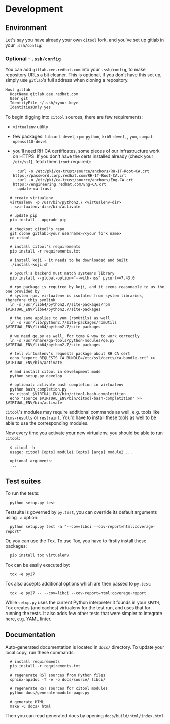 # Development


## Environment

Let's say you have already your own `citool` fork, and you've set up gitlab in your `.ssh/config`:

### Optional - `.ssh/config`

You can add `gitlab.cee.redhat.com` into your `.ssh/config`, to make repository URLs a bit cleaner. This is optional,
if you don't have this set up, simply use `gitlab`'s full address when cloning a repository.

```
Host gitlab
  HostName gitlab.cee.redhat.com
  User git
  IdentityFile ~/.ssh/<your key>
  IdentitiesOnly yes
```

To begin digging into `citool` sources, there are few requirements:

  - `virtualenv` utility
  - few packages: `libcurl-devel`, `rpm-python`, `krb5-devel`, <libxml devel dependency for lxml>, `yum`, 
  `compat-openssl10-devel`
  - you'll need RH CA certificates, some pieces of our infrastructure work on HTTPS. If you don't have the certs
    installed already (check your `/etc/ssl`), fetch them (`root` required):

    ```
      curl -o /etc/pki/ca-trust/source/anchors/RH-IT-Root-CA.crt https://password.corp.redhat.com/RH-IT-Root-CA.crt
      curl -o /etc/pki/ca-trust/source/anchors/Eng-CA.crt https://engineering.redhat.com/Eng-CA.crt
      update-ca-trust
    ```


```
  # create virtualenv
  virtualenv -p /usr/bin/python2.7 <virtualenv-dir>
  . <virtualenv-dir>/bin/activate

  # update pip
  pip install --upgrade pip

  # checkout citool's repo
  git clone gitlab:<your username>/<your fork name>
  cd citool

  # install citool's requirements
  pip install -r requirements.txt

  # install koji - it needs to be downloaded and built
  ./install-koji.sh

  # pycurl's backend must match system's library
  pip install --global-option="--with-nss" pycurl==7.43.0

  # rpm package is required by koji, and it seems reasonable to us the one provided by
  # system rpm. virtualenv is isolated from system libraries, therefore this symlink
  ln -s /usr/lib64/python2.7/site-packages/rpm $VIRTUAL_ENV/lib64/python2.7/site-packages

  # the same applies to yum (rpmUtils) as well
  ln -s /usr/lib/python2.7/site-packages/rpmUtils $VIRTUAL_ENV/lib64/python2.7/site-packages

  # we need qe.py as well, for tcms & wow to work correctly
  ln -s /usr/share/qa-tools/python-modules/qe.py $VIRTUAL_ENV/lib64/python2.7/site-packages

  # tell virtualenv's requests package about RH CA cert
  echo "export REQUESTS_CA_BUNDLE=/etc/ssl/certs/ca-bundle.crt" >> $VIRTUAL_ENV/bin/activate

  # and install citool in development mode
  python setup.py develop
  
  # optional: activate bash completion in virtualenv
  python bash_completion.py
  mv citool $VIRTUAL_ENV/bin/citool-bash-completition
  echo "source $VIRTUAL_ENV/bin/citool-bash-completition" >> $VIRTUAL_ENV/bin/activate
```

`citool`'s modules may require additional commands as well, e.g. tools like `tcms-results` or `restraint`. You'd have
to install these tools as well to be able to use the corresponding modules.

Now every time you activate your new virtualenv, you should be able to run `citool`:

```
  $ citool -h
  usage: citool [opts] module1 [opts] [args] module2 ...

  optional arguments:
  ...

```


## Test suites

To run the tests:

```
  python setup.py test
```

Testsuite is governed by `py.test`, you can override its default arguments using `-a` option:

```
  python setup.py test -a "--cov=libci --cov-report=html:coverage-report"
```

Or, you can use the Tox. To use Tox, you have to firstly install these packages:

```
  pip install tox virtualenv
```

Tox can be easily executed by:

```
  tox -e py27
```

Tox also accepts additional options which are then passed to `py.test`:

```
  tox -e py27 -- --cov=libci --cov-report=html:coverage-report
```


While `setup.py` uses the current Python interpreter it founds in your `$PATH`, Tox creates (and caches) virtualenv
for the test run, and uses that for running the tests. It also adds few other tests that were simpler to integrate
here, e.g. YAML linter.


## Documentation

Auto-generated documentation is located in `docs/` directory. To update your local copy, run these commands:

```
  # install requirements
  pip install -r requirements.txt

  # regenerate RST sources from Python files
  sphinx-apidoc -T -e -o docs/source/ libci/

  # regenerate RST sources for citool modules
  python docs/generate-module-page.py

  # generate HTML
  make -C docs/ html
```

Then you can read generated docs by opening `docs/build/html/index.html`.
